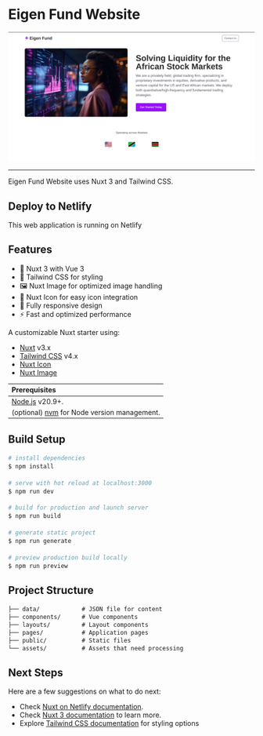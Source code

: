 # Eigen Fund Website 

![Eigen Fund Website Preview](eigen-fund-site-preview.png)

---

Eigen Fund Website uses Nuxt 3 and Tailwind CSS.


## Deploy to Netlify

This web application is running on Netlify

## Features

- 🚀 Nuxt 3 with Vue 3
- 🎨 Tailwind CSS for styling
- 🖼️ Nuxt Image for optimized image handling
- 🎯 Nuxt Icon for easy icon integration
- 📱 Fully responsive design
- ⚡ Fast and optimized performance

A customizable Nuxt starter using:

- [Nuxt](https://nuxt.com/) v3.x
- [Tailwind CSS](https://tailwindcss.com/) v4.x
- [Nuxt Icon](https://nuxt.com/modules/icon)
- [Nuxt Image](https://nuxt.com/modules/image)

| Prerequisites             |
| :------------------------ |
| [Node.js](https://nodejs.org/) v20.9+. |
| (optional) [nvm](https://github.com/nvm-sh/nvm) for Node version management. |


## Build Setup

```bash
# install dependencies
$ npm install

# serve with hot reload at localhost:3000
$ npm run dev

# build for production and launch server
$ npm run build

# generate static project
$ npm run generate

# preview production build locally
$ npm run preview
```

## Project Structure

```
├── data/            # JSON file for content
├── components/      # Vue components
├── layouts/         # Layout components
├── pages/           # Application pages
├── public/          # Static files
└── assets/          # Assets that need processing
```

## Next Steps

Here are a few suggestions on what to do next:

- Check [Nuxt on Netlify documentation](https://docs.netlify.com/frameworks/nuxt/).
- Check [Nuxt 3 documentation](https://nuxt.com/docs/getting-started/introduction) to learn more.
- Explore [Tailwind CSS documentation](https://tailwindcss.com/docs) for styling options

